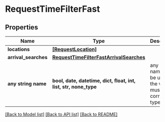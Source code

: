 # RequestTimeFilterFast


## Properties
Name | Type | Description | Notes
------------ | ------------- | ------------- | -------------
**locations** | [**[RequestLocation]**](RequestLocation.md) |  | 
**arrival_searches** | [**RequestTimeFilterFastArrivalSearches**](RequestTimeFilterFastArrivalSearches.md) |  | 
**any string name** | **bool, date, datetime, dict, float, int, list, str, none_type** | any string name can be used but the value must be the correct type | [optional]

[[Back to Model list]](../README.md#documentation-for-models) [[Back to API list]](../README.md#documentation-for-api-endpoints) [[Back to README]](../README.md)



